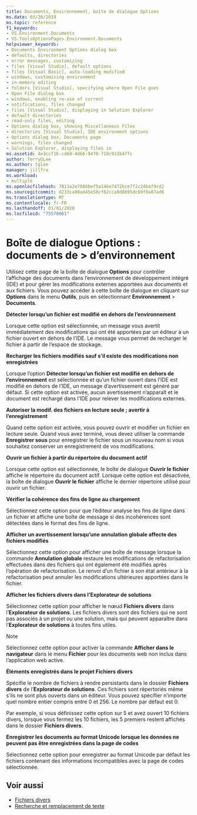 ```yaml
---
title: Documents, Environnement, boîte de dialogue Options
ms.date: 03/28/2019
ms.topic: reference
f1_keywords:
- VS.Environment.Documents
- VS.ToolsOptionsPages.Environment.Documents
helpviewer_keywords:
- Documents Environment Options dialog box
- defaults, directories
- error messages, customizing
- files [Visual Studio], default options
- files [Visual Basic], auto-loading modified
- windows, customizing environment
- in-memory editing
- folders [Visual Studio], specifying where Open File goes
- Open File dialog box
- windows, enabling re-use of current
- notifications, files changed
- files [Visual Studio], displaying in Solution Explorer
- default directories
- read-only files, editing
- Options dialog box, showing Miscellaneous Files
- directories [Visual Studio], IDE environment options
- Options dialog box, Documents page
- warnings, files changed
- Solution Explorer, displaying files in
ms.assetid: 4e3ccf1b-cd68-4db6-9470-710c911b47fc
author: TerryGLee
ms.author: tglee
manager: jillfra
ms.workload:
- multiple
ms.openlocfilehash: 7813a2e7686bef5a146e7472bce7f2c24baf9cd2
ms.sourcegitcommit: d233ca00ad45e50cf62cca0d0b95dc69f0a87ad6
ms.translationtype: MT
ms.contentlocale: fr-FR
ms.lasthandoff: 01/01/2020
ms.locfileid: "75570061"
---
```

# <a name="options-dialog-box-environment--documents"></a>Boîte de dialogue Options : documents de \> d’environnement

Utilisez cette page de la boîte de dialogue **Options** pour contrôler l’affichage des documents dans l’environnement de développement intégré (IDE) et pour gérer les modifications externes apportées aux documents et aux fichiers. Vous pouvez accéder à cette boîte de dialogue en cliquant sur **Options** dans le menu **Outils**, puis en sélectionnant **Environnement** > **Documents**.

**Détecter lorsqu’un fichier est modifié en dehors de l’environnement**

Lorsque cette option est sélectionnée, un message vous avertit immédiatement des modifications qui ont été apportées par un éditeur à un fichier ouvert en dehors de l’IDE. Le message vous permet de recharger le fichier à partir de l’espace de stockage.

**Recharger les fichiers modifiés sauf s’il existe des modifications non enregistrées**

Lorsque l’option **Détecter lorsqu’un fichier est modifié en dehors de l’environnement** est sélectionnée et qu’un fichier ouvert dans l’IDE est modifié en dehors de l’IDE, un message d’avertissement est généré par défaut. Si cette option est activée, aucun avertissement n’apparaît et le document est rechargé dans l’IDE pour relever les modifications externes.

**Autoriser la modif. des fichiers en lecture seule ; avertir à l’enregistrement**

Quand cette option est activée, vous pouvez ouvrir et modifier un fichier en lecture seule. Quand vous avez terminé, vous devez utiliser la commande **Enregistrer sous** pour enregistrer le fichier sous un nouveau nom si vous souhaitez conserver un enregistrement de vos modifications.

**Ouvrir un fichier à partir du répertoire du document actif**

Lorsque cette option est sélectionnée, le boîte de dialogue **Ouvrir le fichier** affiche le répertoire du document actif. Lorsque cette option est désactivée, la boîte de dialogue **Ouvrir le fichier** affiche le dernier répertoire utilisé pour ouvrir un fichier.

**Vérifier la cohérence des fins de ligne au chargement**

Sélectionnez cette option pour que l’éditeur analyse les fins de ligne dans un fichier et affiche une boîte de message si des incohérences sont détectées dans le format des fins de ligne.

**Afficher un avertissement lorsqu’une annulation globale affecte des fichiers modifiés**

Sélectionnez cette option pour afficher une boîte de message lorsque la commande **Annulation globale** restaure les modifications de refactorisation effectuées dans des fichiers qui ont également été modifiés après l’opération de refactorisation. Le renvoi d’un fichier à son état antérieur à la refactorisation peut annuler les modifications ultérieures apportées dans le fichier.

**Afficher les fichiers divers dans l’Explorateur de solutions**

Sélectionnez cette option pour afficher le nœud **Fichiers divers** dans l’**Explorateur de solutions**. Les fichiers divers sont des fichiers qui ne sont pas associés à un projet ou une solution, mais qui peuvent apparaître dans l’**Explorateur de solutions** à toutes fins utiles.

> [!NOTE]
> Sélectionnez cette option pour activer la commande **Afficher dans le navigateur** dans le menu **Fichier** pour les documents web non inclus dans l’application web active.

**Éléments enregistrés dans le projet Fichiers divers**

Spécifie le nombre de fichiers à rendre persistants dans le dossier **Fichiers divers** de l’**Explorateur de solutions**. Ces fichiers sont répertoriés même s’ils ne sont plus ouverts dans un éditeur. Vous pouvez spécifier n’importe quel nombre entier compris entre 0 et 256. Le nombre par défaut est 0.

Par exemple, si vous définissez cette option sur 5 et avez ouvert 10 fichiers divers, lorsque vous fermez les 10 fichiers, les 5 premiers restent affichés dans le dossier **Fichiers divers**.

**Enregistrer les documents au format Unicode lorsque les données ne peuvent pas être enregistrées dans la page de codes**

Sélectionnez cette option pour enregistrer au format Unicode par défaut les fichiers contenant des informations incompatibles avec la page de codes sélectionnée.

## <a name="see-also"></a>Voir aussi

- [Fichiers divers](../../ide/reference/miscellaneous-files.md)
- [Recherche et remplacement de texte](../../ide/finding-and-replacing-text.md)
